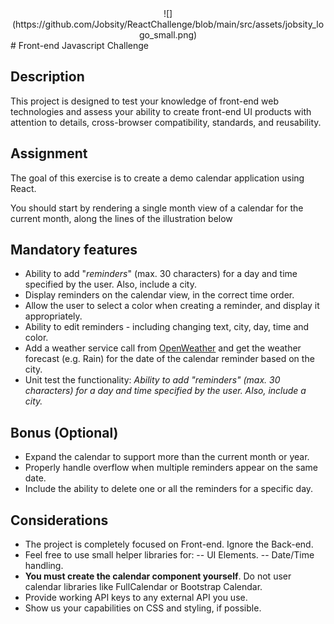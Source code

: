 <div align="center">![](https://github.com/Jobsity/ReactChallenge/blob/main/src/assets/jobsity_logo_small.png)</div>
# Front-end Javascript Challenge

## Description

This project is designed to test your knowledge of front-end web technologies and assess your ability to create front-​end UI products with attention to details, cross-browser compatibility, standards, and  reusability.


## Assignment

The goal of this exercise is to create a demo calendar application using React.

You should start by rendering a single month view of a calendar for the current month, along the lines of the illustration below

## Mandatory features
 - Ability to add "*reminders*" (max. 30 characters) for a day and time specified by the user. Also, include a city.
 - Display reminders on the calendar view, in the correct time order.
 - Allow the user to select a color when creating a reminder, and display it appropriately.
 - Ability to edit reminders - including changing text, city, day, time and color.
 - Add a weather service call from [OpenWeather](https://openweathermap.org/forecast16) and get the weather forecast (e.g. Rain) for the date of the calendar reminder based on the city.
 - Unit test the functionality: *Ability to add "*reminders*" (max. 30 characters) for a day and time specified by the user. Also, include a city.*

## Bonus (Optional)

- Expand the calendar to support more than the current month or year.
- Properly handle overflow when multiple reminders appear on the same date.
- Include the ability to delete one or all the reminders for a specific day.

## Considerations

 - The project is completely focused on Front-end. Ignore the Back-end.
 - Feel free to use small helper libraries for:
 -- UI Elements.
 -- Date/Time handling.
 - **You must create the calendar component yourself**. Do not user calendar libraries like FullCalendar or Bootstrap Calendar.
 - Provide working API keys to any external API you use.
 - Show us your capabilities on CSS and styling, if possible.

